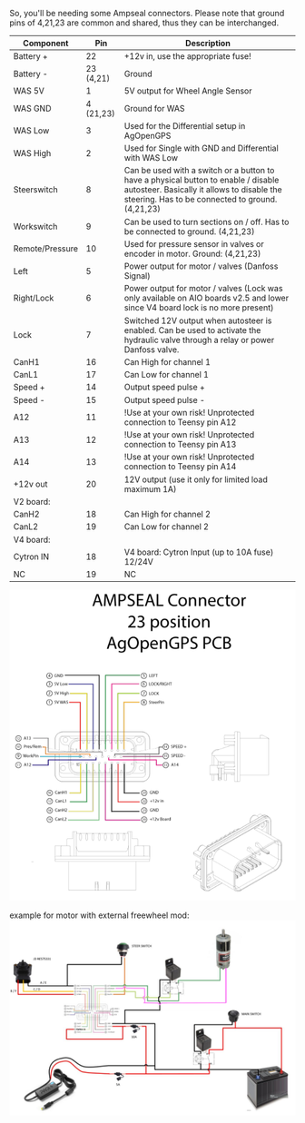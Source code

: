 So, you'll be needing some Ampseal connectors.
Please note that ground pins of 4,21,23 are common and shared, thus they can be interchanged.

|Component|Pin|Description|
|---------|---|-----------|
|Battery +  | 22 | +12v in, use the appropriate fuse! |
|Battery -  | 23 (4,21) | Ground |
|WAS 5V     | 1 | 5V output for Wheel Angle Sensor |
|WAS GND    | 4 (21,23) | Ground for WAS |
|WAS Low    | 3 | Used for the Differential setup in AgOpenGPS |
|WAS High   | 2 | Used for Single with GND and Differential with WAS Low |
|Steerswitch| 8 | Can be used with a switch or a button to have a physical button to enable / disable autosteer. Basically it allows to disable the steering. Has to be connected to ground. (4,21,23) |
|Workswitch | 9 | Can be used to turn sections on / off. Has to be connected to ground. (4,21,23) |
|Remote/Pressure|10| Used for pressure sensor in valves or encoder in motor. Ground: (4,21,23)|
|Left       | 5 | Power output for motor / valves (Danfoss Signal) |
|Right/Lock | 6 | Power output for motor / valves (Lock was only available on AIO boards v2.5 and lower since V4 board lock is no more present)  |
|Lock       | 7 | Switched 12V output when autosteer is enabled. Can be used to activate the hydraulic valve through a relay or power Danfoss valve.|
|CanH1      | 16 | Can High for channel 1 |
|CanL1      | 17 | Can Low for channel 1 |
|Speed +    | 14 | Output speed pulse + |
|Speed -    | 15 | Output speed pulse - |
|A12        | 11 | !Use at your own risk! Unprotected connection to Teensy pin A12 |
|A13        | 12 | !Use at your own risk! Unprotected connection to Teensy pin A13 |
|A14        | 13 | !Use at your own risk! Unprotected connection to Teensy pin A14 |
|+12v out   | 20 | 12V output (use it only for limited load maximum 1A) |
| V2 board: |    |   |
|CanH2      | 18 | Can High for channel 2 |
|CanL2      | 19 | Can Low for channel 2 |
| V4 board: |    |   |
|Cytron  IN | 18 | V4 board: Cytron Input (up to 10A fuse) 12/24V |
|NC         | 19 | NC |


![image](img/ampseal-connector-pinout.png)

example for motor with external freewheel mod:
![image](img/ampseal-connector-wiring-diagram.png)

